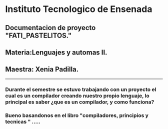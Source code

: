  # **Instituto Tecnologico de Ensenada**

 ## Documentacion de proyecto "FATI_PASTELITOS."
 ## **Materia:Lenguajes y automas II.**
 ## **Maestra: Xenia Padilla.**
 ---

 ### Durante el semestre se estuvo trabajando con un proyecto el cual es un compilador creando nuestro propio lenguaje, lo principal es saber ¿que es un compilador, y como funciona?

### Bueno basandonos en el libro "compiladores, principios y tecnicas " .....
